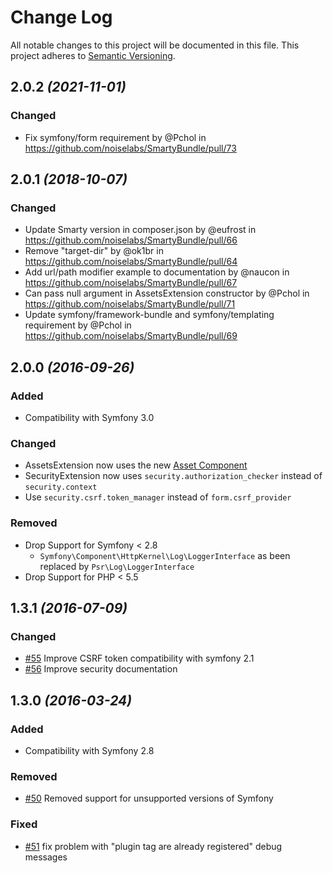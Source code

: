 # Change Log

All notable changes to this project will be documented in this file.
This project adheres to [Semantic Versioning](http://semver.org/).

## 2.0.2 _(2021-11-01)_

### Changed

* Fix symfony/form requirement by @Pchol in https://github.com/noiselabs/SmartyBundle/pull/73

## 2.0.1 _(2018-10-07)_

### Changed

* Update Smarty version in composer.json by @eufrost in https://github.com/noiselabs/SmartyBundle/pull/66
* Remove "target-dir" by @ok1br in https://github.com/noiselabs/SmartyBundle/pull/64
* Add url/path modifier example to documentation by @naucon in https://github.com/noiselabs/SmartyBundle/pull/67
* Can pass null argument in AssetsExtension constructor by @Pchol in https://github.com/noiselabs/SmartyBundle/pull/71
* Update symfony/framework-bundle and symfony/templating requirement by @Pchol in https://github.com/noiselabs/SmartyBundle/pull/69

## 2.0.0 _(2016-09-26)_

### Added
- Compatibility with Symfony 3.0

### Changed
- AssetsExtension now uses the new [Asset Component](http://symfony.com/doc/current/components/asset/introduction.html)
- SecurityExtension now uses `security.authorization_checker` instead of `security.context`
- Use `security.csrf.token_manager` instead of `form.csrf_provider`

### Removed
- Drop Support for Symfony < 2.8
  - `Symfony\Component\HttpKernel\Log\LoggerInterface` as been replaced by `Psr\Log\LoggerInterface`
- Drop Support for PHP < 5.5

## 1.3.1 _(2016-07-09)_

### Changed
- [#55](https://github.com/noiselabs/SmartyBundle/pull/55) Improve CSRF token compatibility with symfony 2.1
- [#56](https://github.com/noiselabs/SmartyBundle/pull/56) Improve security documentation

## 1.3.0 _(2016-03-24)_

### Added
- Compatibility with Symfony 2.8

### Removed
- [#50](https://github.com/noiselabs/SmartyBundle/pull/50) Removed support for unsupported versions of Symfony

### Fixed
- [#51](https://github.com/noiselabs/SmartyBundle/pull/51) fix problem with "plugin tag are already registered" debug messages

